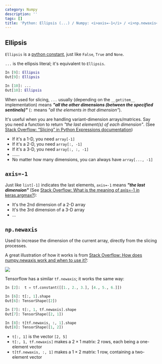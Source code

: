 ```yaml
---
category: Numpy
description: ''
tags: []
title: 'Python: Ellipsis (...) / Numpy: <i>axis=-1</i> / <i>np.newaxis</i>'
---
```


## Ellipsis

`Ellipsis` is a [python constant](https://docs.python.org/dev/library/constants.html#Ellipsis), just like `False`, `True` and `None`.

`...` is the ellipsis literal; it's equivalent to `Ellipsis`.

```python
In [9]: Ellipsis
Out[9]: Ellipsis

In [10]: ...
Out[10]: Ellipsis
```

When used for slicing, `...` usually (depending on the `__getitem__` implementation) means **_"all the other dimensions (between the specified sentinels)"_** (`:` means _"all the elements in that dimension"_).

It's useful when you are handling variant-dimension arrays/matrices. Say you need a function to return _"the last element(s) of each dimension"_. (See [Stack Overflow: “Slicing” in Python Expressions documentation](https://stackoverflow.com/a/753260))

- If it's a 1-D, you need `array[-1]`
- If it's a 2-D, you need `array[:, -1]`
- If it's a 3-D, you need `array[:, :, -1]`
- ......
- No matter how many dimensions, you can always have `array[..., -1]`

## `axis=-1`

Just like `list[-1]` indicates the last elements, `axis=-1` means **_"the last dimension"_** (See [Stack Overflow: What is the meaning of axis=-1 in keras.argmax?](https://stackoverflow.com/a/47436103)):

- It's the 2nd dimension of a 2-D array
- It's the 3rd dimension of a 3-D array
- ...

## `np.newaxis`

Used to increase the dimension of the current array, directly from the slicing processes.

A great illustration of how it works is from [Stack Overflow: How does numpy.newaxis work and when to use it?](https://stackoverflow.com/a/41267079):

![](https://i.stack.imgur.com/zkMBy.png)

Tensorflow has a similar `tf.newaxis`; it works the same way:

```python
In [2]:  t = tf.constant([[1., 2., 3.], [4., 5., 6.]])

In [6]: t[:, 1].shape
Out[6]: TensorShape([2])

In [7]: t[:, 1, tf.newaxis].shape
Out[7]: TensorShape([2, 1])

In [8]: t[tf.newaxis, :, 1].shape
Out[8]: TensorShape([1, 2])
```

- `t[:, 1]` is the vector `[2, 5]`
- `t[:, 1, tf.newaxis]` makes a $2 \times 1$ matrix: 2 rows, each being a one-element vector
- `t[tf.newaxis, :, 1]` makes a $1 \times 2$ matrix: 1 row, containing a two-element vector